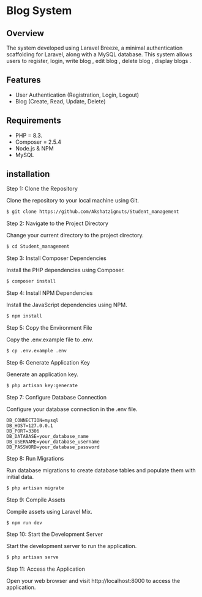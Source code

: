 # **Blog System**

## Overview

The system developed using Laravel Breeze, a minimal authentication scaffolding for Laravel, along with a MySQL database. This system allows users to register, login, write blog , edit blog , delete blog , display blogs .

## Features

-   User Authentication (Registration, Login, Logout)
-   Blog (Create, Read, Update, Delete)

## Requirements

-   PHP = 8.3.
-   Composer = 2.5.4
-   Node.js & NPM
-   MySQL

## installation

Step 1: Clone the Repository

Clone the repository to your local machine using Git.

```bash
$ git clone https://github.com/Akshatzignuts/Student_management
```

Step 2: Navigate to the Project Directory

Change your current directory to the project directory.

```bash
$ cd Student_management
```

Step 3: Install Composer Dependencies

Install the PHP dependencies using Composer.

```bash
$ composer install
```

Step 4: Install NPM Dependencies

Install the JavaScript dependencies using NPM.

```bash
$ npm install
```

Step 5: Copy the Environment File

Copy the .env.example file to .env.

```bash
$ cp .env.example .env
```

Step 6: Generate Application Key

Generate an application key.

```bash
$ php artisan key:generate
```

Step 7: Configure Database Connection

Configure your database connection in the .env file.

```make
DB_CONNECTION=mysql
DB_HOST=127.0.0.1
DB_PORT=3306
DB_DATABASE=your_database_name
DB_USERNAME=your_database_username
DB_PASSWORD=your_database_password
```

Step 8: Run Migrations

Run database migrations to create database tables and populate them with initial data.

```bash
$ php artisan migrate
```

Step 9: Compile Assets

Compile assets using Laravel Mix.

```bash
$ npm run dev
```

Step 10: Start the Development Server

Start the development server to run the application.

```bash
$ php artisan serve
```

Step 11: Access the Application

Open your web browser and visit http://localhost:8000 to access the application.
